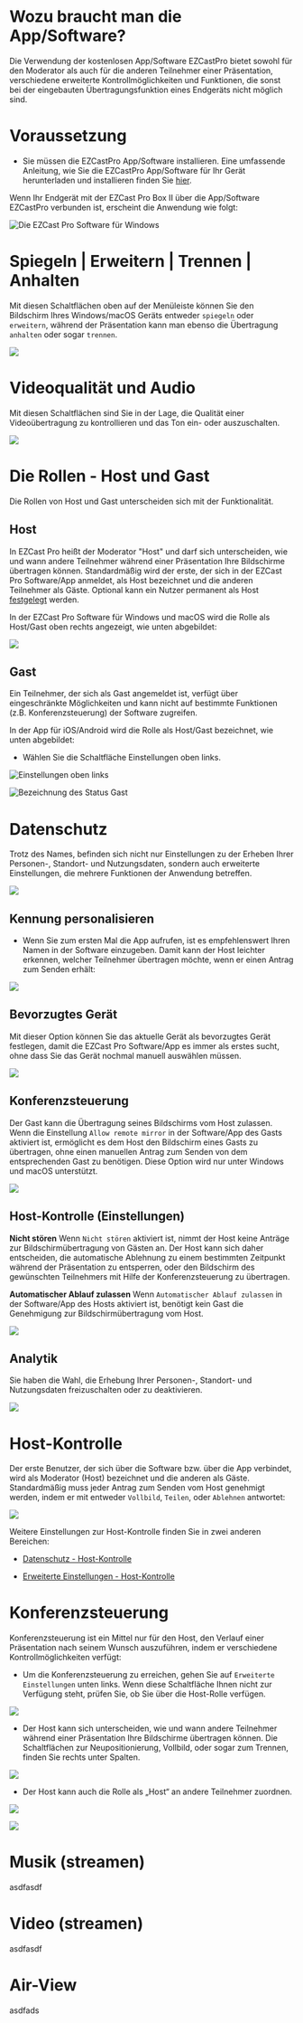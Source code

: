 # Wozu braucht man die App/Software?

Die Verwendung der kostenlosen App/Software EZCastPro bietet sowohl für den Moderator als auch für die anderen Teilnehmer einer Präsentation, verschiedene erweiterte Kontrollmöglichkeiten und Funktionen, die sonst bei der eingebauten Übertragungsfunktion eines Endgeräts nicht möglich sind.

# Voraussetzung

* Sie müssen die EZCastPro App/Software installieren. Eine umfassende Anleitung, wie Sie die EZCastPro App/Software für Ihr Gerät herunterladen und installieren finden Sie [hier](quickstart.md).

Wenn Ihr Endgerät mit der EZCast Pro Box II über die App/Software EZCastPro verbunden ist, erscheint die Anwendung wie folgt:

![Die EZCast Pro Software für Windows](/images/ProII-Win-App-Advanced-SettingsBox.png)

# Spiegeln | Erweitern | Trennen | Anhalten

Mit diesen Schaltflächen oben auf der Menüleiste können Sie den Bildschirm Ihres Windows/macOS Geräts entweder `spiegeln` oder `erweitern`, während der Präsentation kann man ebenso die Übertragung `anhalten` oder sogar `trennen`.

![](/images/App-Funktion1.png)

# Videoqualität und Audio

Mit diesen Schaltflächen sind Sie in der Lage, die Qualität einer Videoübertragung zu kontrollieren und das Ton ein- oder auszuschalten.

![](/images/App-Funktion2.png)


# Die Rollen - Host und Gast

Die Rollen von Host und Gast unterscheiden sich mit der Funktionalität. 

## Host

In EZCast Pro heißt der Moderator "Host" und darf sich unterscheiden, wie und wann andere Teilnehmer während einer Präsentation Ihre Bildschirme übertragen können. Standardmäßig wird der erste, der sich in der EZCast Pro Software/App anmeldet, als Host bezeichnet und die anderen Teilnehmer als Gäste. Optional kann ein Nutzer permanent als Host [festgelegt](fixedhost.md) werden. 

In der EZCast Pro Software für Windows und macOS wird die Rolle als Host/Gast oben rechts angezeigt, wie unten abgebildet:

![](/images/AppRolle-HostundGast.jpg)

## Gast

Ein Teilnehmer, der sich als Gast angemeldet ist, verfügt über eingeschränkte Möglichkeiten und kann nicht auf bestimmte Funktionen (z.B. Konferenzsteuerung) der Software zugreifen. 

In der App für iOS/Android wird die Rolle als Host/Gast bezeichnet, wie unten abgebildet:

* Wählen Sie die Schaltfläche Einstellungen oben links.

![Einstellungen oben links](/images/App-IosAndroidHost.jpg)

![Bezeichnung des Status `Gast`](/images/App-IosAndroidHost2.jpg)

# Datenschutz

Trotz des Names, befinden sich nicht nur Einstellungen zu der Erheben Ihrer Personen-, Standort- und Nutzungsdaten, sondern auch erweiterte Einstellungen, die mehrere Funktionen der Anwendung betreffen.

![](/images/AppDatenschutz.png)

## Kennung personalisieren

*  Wenn Sie zum ersten Mal die App aufrufen, ist es empfehlenswert Ihren Namen in der Software einzugeben. Damit kann der Host leichter erkennen, welcher Teilnehmer übertragen möchte, wenn er einen Antrag zum Senden erhält:

![](/images/AppHostName.jpg)

## Bevorzugtes Gerät

Mit dieser Option können Sie das aktuelle Gerät als bevorzugtes Gerät festlegen, damit die EZCast Pro Software/App es immer als erstes sucht, ohne dass Sie das Gerät nochmal manuell auswählen müssen.

![](/images/App-PreferredDevice.png)

## Konferenzsteuerung

Der Gast kann die Übertragung seines Bildschirms vom Host zulassen. Wenn die Einstellung `Allow remote mirror` in der Software/App des Gasts aktiviert ist, ermöglicht es dem Host den Bildschirm eines Gasts zu übertragen, ohne einen manuellen Antrag zum Senden von dem entsprechenden Gast zu benötigen. Diese Option wird nur unter Windows und macOS unterstützt. 

![](/images/App-AllowRemoteMirror.png)

## Host-Kontrolle (Einstellungen)

**Nicht stören**
Wenn `Nicht stören` aktiviert ist, nimmt der Host keine Anträge zur Bildschirmübertragung von Gästen an. Der Host kann sich daher entscheiden, die automatische Ablehnung zu einem bestimmten Zeitpunkt während der Präsentation zu entsperren, oder den Bildschirm des gewünschten Teilnehmers mit Hilfe der Konferenzsteuerung zu übertragen.

**Automatischer Ablauf zulassen**
Wenn `Automatischer Ablauf zulassen` in der Software/App des Hosts aktiviert ist, benötigt kein Gast die Genehmigung zur Bildschirmübertragung vom Host. 

![](/images/App-DataProtection-HostControl.png)

## Analytik

Sie haben die Wahl, die Erhebung Ihrer Personen-, Standort- und Nutzungsdaten freizuschalten oder zu deaktivieren.

![](/images/App-Analytik.png)

# Host-Kontrolle

Der erste Benutzer, der sich über die Software bzw. über die App verbindet, wird als Moderator (Host) bezeichnet und die anderen als Gäste. Standardmäßig muss jeder Antrag zum Senden vom Host genehmigt werden, indem er mit entweder `Vollbild`, `Teilen`, oder `Ablehnen` antwortet: 

![](/images/AppHostKontrolle.png)

Weitere Einstellungen zur Host-Kontrolle finden Sie in zwei anderen Bereichen:

* [Datenschutz - Host-Kontrolle](#host-kontrolle-einstellungen)

* [Erweiterte Einstellungen - Host-Kontrolle](adv.settings.md#Host-Steuerung)

# Konferenzsteuerung

Konferenzsteuerung ist ein Mittel nur für den Host, den Verlauf einer Präsentation nach seinem Wunsch auszuführen, indem er verschiedene Kontrollmöglichkeiten verfügt:

* Um die Konferenzsteuerung zu erreichen, gehen Sie auf `Erweiterte Einstellungen` unten links. Wenn diese Schaltfläche Ihnen nicht zur Verfügung steht, prüfen Sie, ob Sie über die Host-Rolle verfügen. 

![](/images/konferensteuerung4.png)

* 	Der Host kann sich unterscheiden, wie und wann andere Teilnehmer während einer Präsentation Ihre Bildschirme übertragen können. Die Schaltflächen zur Neupositionierung, Vollbild, oder sogar zum Trennen, finden Sie rechts unter Spalten.

![](/images/konferensteuerung.png)

*  	Der Host kann auch die Rolle als „Host“ an andere Teilnehmer zuordnen.

![](/images/konferensteuerung2.png)

![](/images/konferensteuerung3.png)

# Musik (streamen)

asdfasdf

# Video (streamen)

asdfasdf

# Air-View

asdfads



